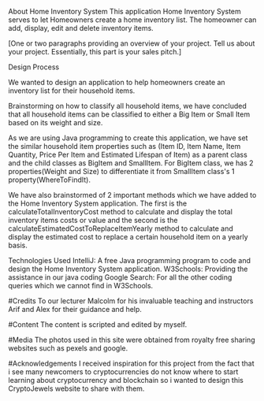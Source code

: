 About Home Inventory System
This application Home Inventory System serves to let Homeowners create a home inventory list. The homeowner can add, display, edit and delete inventory items.

[One or two paragraphs providing an overview of your project. Tell us about your project. Essentially, this part is your sales pitch.]

Design Process

We wanted to design an application to help homeowners create an inventory list for their household items.

Brainstorming on how to classify all household items, we have concluded that all household items can be classified to either a Big Item or Small Item based on its weight
and size.

As we are using Java programming to create this application, we have set the similar household item properties such as (Item ID, Item Name, Item Quantity, Price Per Item
and Estimated Lifespan of Item) as a parent class and the child classes as BigItem and SmallItem. For BigItem class, we has 2 properties(Weight and Size) to differentiate it
from SmallItem class's 1 property(WhereToFindIt).

We have also brainstormed of 2 important methods which we have added to the Home Inventory System application. The first is the calculateTotalInventoryCost method to calculate
and display the total inventory items costs or value and the second is the calculateEstimatedCostToReplaceItemYearly method to calculate and display the estimated cost to 
replace a certain household item on a yearly basis.


Technologies Used
IntelliJ: A free Java programming program to code and design the Home Inventory System application.
W3Schools: Providing the assistance in our java coding
Google Search: For all the other coding queries which we cannot find in W3Schools.



#Credits To our lecturer Malcolm for his invaluable teaching and instructors Arif and Alex for their guidance and help.

#Content The content is scripted and edited by myself.

#Media The photos used in this site were obtained from royalty free sharing websites such as pexels and google.

#Acknowledgements I received inspiration for this project from the fact that i see many newcomers to cryptocurrencies do not know where to start learning about cryptocurrency and blockchain so i wanted to design this CryptoJewels website to share with them.
